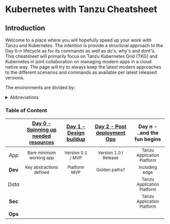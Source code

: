 # Kubernetes with Tanzu Cheatsheet

## Introduction
Welcome to a place where you will hopefully speed up your work with Tanzu and Kubernetes. The intention is provide a structural approach to the Day 0-n lifecycle as for its commands as well as do's, why's and dont's. This cheatsheet will primarily focus on Tanzu Kubernetes Grid (TKG) and Kubernetes in joint collaboration on managing modern apps in a cloud native way. The page will try to always keep the latest modern approaches to the different scenarios and commands as available per latest released versions.

The environments are divided by:

<details><summary>Abbreviations</summary>
<p>

#### The following environments have been used:

```ruby
   puts "Hello World"
```

</p>
</details>

### Table of Content
| | [Day 0 - Spinning up needed resources](Day%200%20-%20Spinning%20up%20needed%20resources) | [Day 1 - Design buildup](Day%201%20-%20Design%20buildup) | [Day 2 - Post deployment Ops](Day%202%20-%20Post%20deployment%20Ops)| Day *n* - ..and the fun begins |
| :---: | :---: | :---: | :---: | :---: |
| *App* | <sub>Bare minimum working app</sub> | <sub>Version 0.1 / MVP</sub> | <sub>Version 1.0 / Release</sub> | <sub>Tanzu Application Platform</sub> |
| **Dev** | <sub>Key abstractions defined</sub> | <sub>Platform MVP</sub>| <sub>Golden paths?</sub> | <sub>Including edge</sub> |
| *Data* | <sub></sub>  |  <sub></sub> | <sub></sub>  | <sub>Tanzu Application Platform</sub> |
| **Sec** | <sub></sub>  | <sub></sub>  |  <sub></sub> | <sub>Tanzu Application Platform</sub> |
| **Ops** | <sub></sub>  | <sub></sub>  | <sub></sub>  | <sub></sub> |
